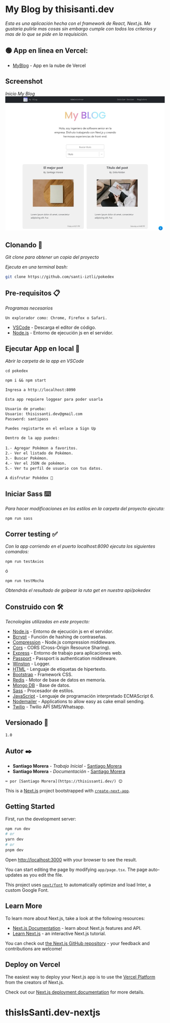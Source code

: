 # My Blog by thisisanti.dev

_Esta es una aplicación hecha con el framework de React, Next.js._
_Me gustaria pulirle mas cosas sin embargo cumple con todos los criterios y mas de lo que se pide en la requisición._

## 🟢 App en linea en Vercel:

- [MyBlog](https://pokedex-santi-dev.fly.dev/) - App en la nube de Vercel

## Screenshot

_Inicio My Blog_
![Imagen](/public/images/screenshots/chrome-capture-2023-7-30.png)

## Clonando 🚀

_Git clone para obtener un copia del proyecto_

_Ejecuta en una terminal bash:_

```bash
git clone https://github.com/santi-iztli/pokedex
```

## Pre-requisitos 📋

_Programas necesarios_

```
Un explorador como: Chrome, Firefox o Safari.
```

- [VSCode](https://code.visualstudio.com/) - Descarga el editor de código.
- [Node.js](https://nodejs.org/es/docs) - Entorno de ejecución js en el servidor.

## Ejecutar App en local 🔧

_Abrir la carpeta de la app en VSCode_

```
cd pokedex
```

```
npm i && npm start
```

```
Ingresa a http://localhost:8090
```

```
Esta app requiere loggear para poder usarla
```

```
Usuario de prueba:
Usuario: thisissanti.dev@gmail.com
Password: santipass
```

```
Puedes registarte en el enlace a Sign Up
```

```
Dentro de la app puedes:

1.- Agregar Pokémon a favoritos.
2.- Ver el listado de Pokémon.
3.- Buscar Pokémon.
4.- Ver el JSON de pokémon.
5.- Ver tu perfil de usuario con tus datos.

```

```
A disfrutar Pokédex 🚀
```

## Iniciar Sass ⌨️

_Para hacer modificaciones en los estilos en la carpeta del proyecto ejecuta:_

```
npm run sass
```

## Correr testing ✅

_Con la app corriendo en el puerto localhost:8090 ejecuta los siguientes comandos:_

```
npm run testAxios
```

ó

```
npm run testMocha
```

_Obtendrás el resultado de golpear la ruta get en nuestra api/pokedex_

## Construido con 🛠️

_Tecnologías utilizadas en este proyecto:_

- [Node.js](https://nodejs.org/es/docs) - Entorno de ejecución js en el servidor.
- [Bcrypt](https://openbase.com/js/bcrypt/documentation) - Función de hashing de contraseñas.
- [Compression](https://www.npmjs.com/package/compression) - Node.js compression middleware.
- [Cors](https://www.npmjs.com/package/cors) - CORS (Cross-Origin Resource Sharing).
- [Express](https://expressjs.com/es/) - Entorno de trabajo para aplicaciones web.
- [Passport](https://www.passportjs.org/) - Passport is authentication middleware.
- [Winston](https://www.npmjs.com/package/winston) - Logger.
- [HTML](https://developer.mozilla.org/es/docs/Web/HTML) - Lenguaje de etiquetas de hipertexto.
- [Bootstrap](https://getbootstrap.com/docs/5.2/getting-started/introduction/) - Framework CSS.
- [Redis](https://redis.io/docs/getting-started/installation/install-redis-on-windows/) - Motor de base de datos en memoria.
- [Mongo DB](https://www.mongodb.com/docs/) - Base de datos.
- [Sass](https://sass-lang.com/documentation/) - Procesador de estilos.
- [JavaScript](https://www.w3schools.com/js/js_es6.asp) - Lenguaje de programación interpretado ECMAScript 6.
- [Nodemailer](https://nodemailer.com/usage/) - Applications to allow easy as cake email sending.
- [Twilio](https://www.twilio.com/es-mx/) - Twilio APÏ SMS/Whatsapp.

## Versionado 📌

```
1.0
```

## Autor ✒️

- **Santiago Morera** - _Trabajo Inicial_ - [Santiago Morera](https://thisissanti.dev/)
- **Santiago Morera** - _Documentación_ - [Santiago Morera](https://thisissanti.dev/)

```
⌨️ por [Santiago Morera](https://thisissanti.dev/) 😊

```

This is a [Next.js](https://nextjs.org/) project bootstrapped with [`create-next-app`](https://github.com/vercel/next.js/tree/canary/packages/create-next-app).

## Getting Started

First, run the development server:

```bash
npm run dev
# or
yarn dev
# or
pnpm dev
```

Open [http://localhost:3000](http://localhost:3000) with your browser to see the result.

You can start editing the page by modifying `app/page.tsx`. The page auto-updates as you edit the file.

This project uses [`next/font`](https://nextjs.org/docs/basic-features/font-optimization) to automatically optimize and load Inter, a custom Google Font.

## Learn More

To learn more about Next.js, take a look at the following resources:

- [Next.js Documentation](https://nextjs.org/docs) - learn about Next.js features and API.
- [Learn Next.js](https://nextjs.org/learn) - an interactive Next.js tutorial.

You can check out [the Next.js GitHub repository](https://github.com/vercel/next.js/) - your feedback and contributions are welcome!

## Deploy on Vercel

The easiest way to deploy your Next.js app is to use the [Vercel Platform](https://vercel.com/new?utm_medium=default-template&filter=next.js&utm_source=create-next-app&utm_campaign=create-next-app-readme) from the creators of Next.js.

Check out our [Next.js deployment documentation](https://nextjs.org/docs/deployment) for more details.

# thisIsSanti.dev-nextjs
